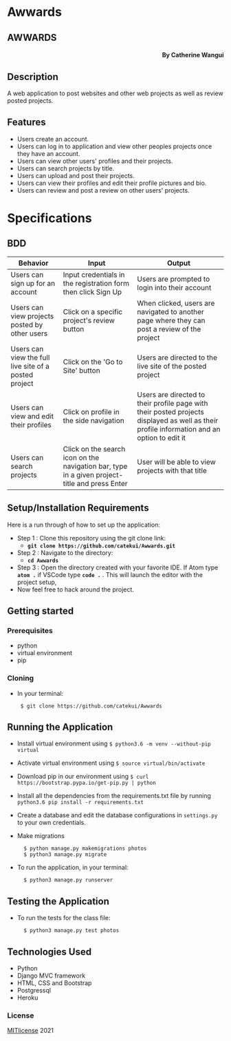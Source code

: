 # Awwards

## AWWARDS 
#### <div dir="rtl">By **Catherine Wangui**</div>

## Description
A web application to post websites and other web projects as well as review posted projects.

## Features
* Users create an account.
* Users can log in to application and view other peoples projects once they have an account.
* Users can view other users' profiles and their projects.
* Users can search projects by title.
* Users can upload and post their projects.
* Users can view their profiles and edit their profile pictures and bio.
* Users can review and post a review on other users' projects.

# Specifications

## BDD
| Behavior            | Input                         | Output                        |
| ------------------- | ----------------------------- | ----------------------------- |
| Users can sign up for an account | Input credentials in the registration form then click Sign Up | Users are prompted to login into their account |
| Users can view projects posted by other users | Click on a specific project's review button | When clicked, users are navigated to another page where they can post a review of the project |
| Users can view the full live site of a posted project | Click on the 'Go to Site' button | Users are directed to the live site of the posted project |
| Users can view and edit their profiles | Click on profile in the side navigation | Users are directed to their profile page with their posted projects displayed as well as their profile information and an option to edit it |
| Users can search projects | Click on the search icon on the navigation bar, type in a given project-title and press Enter | User will be able to view projects with that title |


## Setup/Installation Requirements
Here is a run through of how to set up the application:
* Step 1 : Clone this repository using the git clone link:
  * **`git clone https://github.com/catekui/Awwards.git`**
* Step 2 : Navigate to the directory:
  * **`cd Awwards`**
* Step 3 : Open the directory created with your favorite IDE. If Atom type **`atom .`** if VSCode type **`code .`** . This will launch the editor with the project setup,
* Now feel free to hack around the project.

## Getting started
### Prerequisites
* python
* virtual environment
* pip

### Cloning
* In your terminal:

       $ git clone https://github.com/catekui/Awwards

## Running the Application
* Install virtual environment using `$ python3.6 -m venv --without-pip virtual`
* Activate virtual environment using `$ source virtual/bin/activate`
* Download pip in our environment using `$ curl https://bootstrap.pypa.io/get-pip.py | python`
* Install all the dependencies from the requirements.txt file by running `python3.6 pip install -r requirements.txt`
* Create a database and edit the database configurations in `settings.py` to your own credentials.
* Make migrations

        $ python manage.py makemigrations photos
        $ python3 manage.py migrate 

* To run the application, in your terminal:

        $ python3 manage.py runserver
        
## Testing the Application
* To run the tests for the class file:

        $ python3 manage.py test photos
        
## Technologies Used
- Python 
- Django MVC framework
- HTML, CSS and Bootstrap
- Postgressql
- Heroku

### License
[MITlicense](LICENSE) 2021 